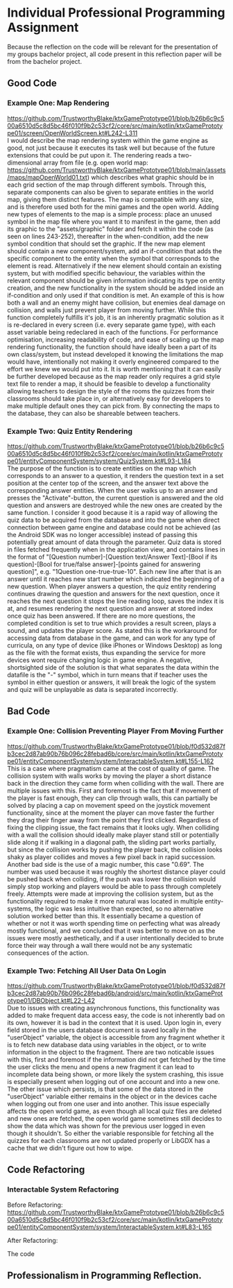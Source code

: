 # Individual Professional Programming Assignment
Because the reflection on the code will be relevant for the presentation of my groups bachelor project, all code present in this reflection paper will be from the bachelor project.
## Good Code
### Example One: Map Rendering
https://github.com/TrustworthyBlake/ktxGamePrototype01/blob/b26b6c9c500a6510d5c8d5bc46f010f9b2c53cf2/core/src/main/kotlin/ktxGamePrototype01/screen/OpenWorldScreen.kt#L242-L311  
I would describe the map rendering system within the game engine as good, not just because it executes its task well but because of the future extensions that could
be put upon it. The rendering reads a two-dimensional array from file  (e.g. open world map: https://github.com/TrustworthyBlake/ktxGamePrototype01/blob/main/assets/maps/mapOpenWorld01.txt)
which describes what graphic should be in each grid section of the map through different symbols. Through this, separate components can also be given to separate entities
in the world map, giving them distinct features. The map is compatible with any size, and is therefore used both for the mini games and the open world. Adding new types of elements
to the map is a simple process: place an unused symbol in the map file where you want it to manifest in the game, then add its graphic to the "assets/graphic" folder and fetch it within
the code (as seen on lines 243-252), thereafter in the when-condition, add the new symbol condition that should set the graphic. If the new map element should contain a new component/system,
add an if-condition that adds the specific component to the entity when the symbol that corresponds to the element is read. Alternatively if the new element should contain an existing
system, but with modified specific behaviour, the variables within the relevant component should be given information indicating its type on entity creation, and the new functionality
in the system should be added inside an if-condition and only used if that condition is met. An example of this is how both a wall and an enemy might have collision, but enemies deal damage
on collision, and walls just prevent player from moving further.
While this function completely fulfills it's job, it is an inherently pragmatic solution as it is re-declared in every screen (i.e. every separate game type), with each asset variable
being redeclared in each of the functions. For performance optimisation, increasing readability of code, and ease of scaling up the map rendering functionality, the function should have
ideally been a part of its own class/system, but instead developed it knowing the limitations the map would have, intentionally not making it overly engineered compared to the effort we knew
we would put into it. It is worth mentioning that it can easily be further developed because as the map reader only requires a grid style text file to render a map, it should be feasible to develop a functionality allowing teachers to design the style of the rooms the quizzes from their classrooms should take place in, or alternatively easy for developers to make multiple default ones they can pick from. By connecting the maps to the database, they can also be shareable between teachers.

### Example Two: Quiz Entity Rendering
https://github.com/TrustworthyBlake/ktxGamePrototype01/blob/b26b6c9c500a6510d5c8d5bc46f010f9b2c53cf2/core/src/main/kotlin/ktxGamePrototype01/entityComponentSystem/system/QuizSystem.kt#L93-L184  
The purpose of the function is to create entities on the map which corresponds to an answer to a question, it renders the question text in a set position at the center top of the screen, and the answer text above the corresponding answer entities. When the user walks up to an answer and presses the "Activate"-button, the current question is answered and the old question and answers are destroyed while the new ones are created by the same function. I consider it good because it is a rapid way of allowing the quiz data to be acquired from the database and into the game when direct connection between game engine and database could not be achieved (as the Android SDK was no longer accessible) instead of passing this potentially great amount of data through the parameter. Quiz data is stored in files fetched frequently when in the application view, and contains lines in the format of "[Question number]-[Question text/Answer Text]-[Bool if its question]-[Bool for true/false answer]-[points gained for answering question]", e.g. "1Question one-true-true-10". Each new line after that is an answer until it reaches new start number which indicated the beginning of a new question. When player answers a question, the quiz entity rendering continues drawing the question and answers for the next question, once it reaches the next question it stops the line reading loop, saves the index it is at, and resumes rendering the next question and answer at stored index once quiz has been answered. If there are no more questions, the completed condition is set to true which provides a result screen, plays a sound, and updates the player score. As stated this is the workaround for accessing data from database in the game, and can work for any type of curricula, on any type of device (like iPhones or Windows Desktop) as long as the file with the format exists, thus expanding the service for more devices wont require changing logic in game engine. A negative, shortsighted side of the solution is that what separates the data within the datafile is the "-" symbol, which in turn means that if teacher uses the symbol in either question or answers, it will break the logic of the system and quiz will be unplayable as data is separated incorrectly.

## Bad Code
### Example One: Collision Preventing Player From Moving Further
https://github.com/TrustworthyBlake/ktxGamePrototype01/blob/f0d532d87fb3cec2d87ab90b76b096c28febad6b/core/src/main/kotlin/ktxGamePrototype01/entityComponentSystem/system/InteractableSystem.kt#L155-L162  
This is a case where pragmatism came at the cost of quality of game. The collision system with walls works by moving the player a short distance back in the direction they came form when colliding with the wall. There are multiple issues with this. First and foremost is the fact that if movement of the player is fast enough, they can clip through walls, this can partially be solved by placing a cap on movement speed on the joystick movement functionality, since at the moment the player can move faster the further they drag their finger away from the point they first clicked. Regardless of fixing the clipping issue, the fact remains that it looks ugly. When colliding with a wall the collision should ideally make player stand still or potentially slide along it if walking in a diagonal path, the sliding part works partially, but since the collision works by pushing the player back, the collision looks shaky as player collides and moves a few pixel back in rapid succession. Another bad side is the use of a magic number, this case "0.69". The number was used because it was roughly the shortest distance player could be pushed back when colliding, if the push was lower the collision would simply stop working and players would be able to pass through completely freely. Attempts were made at improving the collision system, but as the functionality required to make it more natural was located in multiple entity-systems, the logic was less intuitive than expected, so no alternative solution worked better than this. It essentially became a question of whether or not it was worth spending time on perfecting what was already mostly functional, and we concluded that it was better to move on as the issues were mostly aesthetically, and if a user intentionally decided to brute force their way through a wall there would not be any systematic consequences of the action.

### Example Two: Fetching All User Data On Login
https://github.com/TrustworthyBlake/ktxGamePrototype01/blob/f0d532d87fb3cec2d87ab90b76b096c28febad6b/android/src/main/kotlin/ktxGamePrototype01/DBObject.kt#L22-L42  
Due to issues with creating asynchronous functions, this functionality was added to make frequent data access easy, the code is not inherently bad on its own, however it is bad in the context that it is used. Upon login in, every field stored in the users database document is saved locally in the "userObject" variable, the object is accessible from any fragment whether it is to fetch new database data using variables in the object, or to write information in the object to the fragment. There are two noticable issues with this, first and foremost if the information did not get fetched by the time the user clicks the menu and opens a new fragment it can lead to incomplete data being shown, or more likely the system crashing, this issue is especially present when logging out of one account and into a new one. The other issue which persists, is that some of the data stored in the "userObject" variable either remains in the object or in the devices cache when logging out from one user and into another. This issue especially affects the open world game, as even though all local quiz files are deleted and new ones are fetched, the open world game sometimes still decides to show the data which was shown for the previous user logged in even though it shouldn't. So either the variable responsible for fetching all the quizzes for each classrooms are not updated properly or LibGDX has a cache that we didn't figure out how to wipe.  

## Code Refactoring

### Interactable System Refactoring
Before Refactoring:  
https://github.com/TrustworthyBlake/ktxGamePrototype01/blob/b26b6c9c500a6510d5c8d5bc46f010f9b2c53cf2/core/src/main/kotlin/ktxGamePrototype01/entityComponentSystem/system/InteractableSystem.kt#L83-L165

After Refactoring:  


The code

## Professionalism in Programming Reflection.
